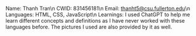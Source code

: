 Name: Thanh Tran\n
CWID: 831456181\n
Email: thanht5@csu.fullerton.edu\n
Languages: HTML, CSS, JavaScript\n
Learnings: I used ChatGPT to help me learn different concepts and definitions as I have never worked with these languages before. The pictures I used are also provided by it as well.

